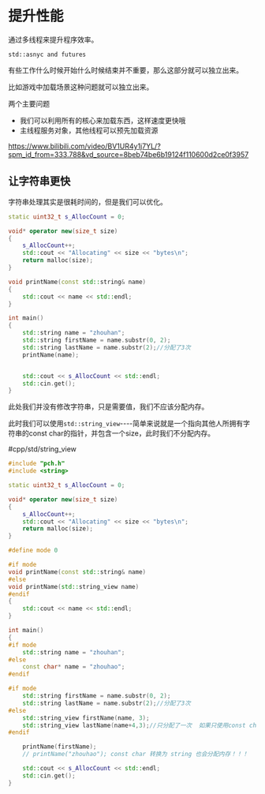 # 提升性能

通过多线程来提升程序效率。

`std::asnyc and futures`

有些工作什么时候开始什么时候结束并不重要，那么这部分就可以独立出来。

比如游戏中加载场景这种问题就可以独立出来。

两个主要问题

- 我们可以利用所有的核心来加载东西，这样速度更快哦
- 主线程服务对象，其他线程可以预先加载资源

https://www.bilibili.com/video/BV1UR4y1j7YL/?spm_id_from=333.788&vd_source=8beb74be6b19124f110600d2ce0f3957

## 让字符串更快

字符串处理其实是很耗时间的，但是我们可以优化。

```c++
static uint32_t s_AllocCount = 0;

void* operator new(size_t size)
{
	s_AllocCount++;
	std::cout << "Allocating" << size << "bytes\n";
	return malloc(size);
}

void printName(const std::string& name)
{
	std::cout << name << std::endl;
}

int main()
{
	std::string name = "zhouhan";
	std::string firstName = name.substr(0, 2);
	std::string lastName = name.substr(2);//分配了3次
	printName(name);


	std::cout << s_AllocCount << std::endl;
	std::cin.get();
}

```

此处我们并没有修改字符串，只是需要值，我们不应该分配内存。

此时我们可以使用`std::string_view`----简单来说就是一个指向其他人所拥有字符串的const char的指针，并包含一个size，此时我们不分配内存。

#cpp/std/string_view

```c++
#include "pch.h"
#include <string>

static uint32_t s_AllocCount = 0;

void* operator new(size_t size)
{
	s_AllocCount++;
	std::cout << "Allocating" << size << "bytes\n";
	return malloc(size);
}

#define mode 0

#if mode
void printName(const std::string& name)
#else
void printName(std::string_view name)
#endif
{
	std::cout << name << std::endl;
}

int main()
{
#if mode
	std::string name = "zhouhan";
#else
	const char* name = "zhouhao";
#endif

#if mode
	std::string firstName = name.substr(0, 2);
	std::string lastName = name.substr(2);//分配了3次
#else
	std::string_view firstName(name, 3);
	std::string_view lastName(name+4,3);//只分配了一次  如果只使用const char那么都不用分配内存
#endif

	printName(firstName);
	// printName("zhouhao"); const char 转换为 string 也会分配内存！！！

	std::cout << s_AllocCount << std::endl;
	std::cin.get();
}

```

